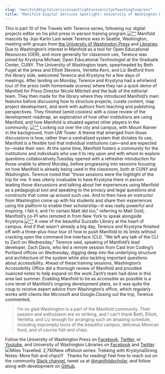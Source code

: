 ```yaml
---
slug: "manifolddigitalservicesspotlightuniversityofwashingtonpress"
title: "Manifold Digital Services Spotlight: University of Washington Press"
---
```




<!--truncate-->

This is part 10 of the Travels with Terence series, following our digital projects editor on his pilot press in-person training program.[![""](/img/blog/legacy_wp/2019/03/IMG_0001_NEW.jpg)](/img/blog/legacy_wp/2019/03/IMG_0001_NEW.jpg) Manifold mascots by Jojo Karlin Last week Terence was in Seattle, Washington, meeting with groups from [the University of Washington Press](http://www.washington.edu/uwpress/) and [Libraries](http://www.lib.washington.edu/). Due to Washington’s interest in Manifold as a tool for Open Educational Resources (OER), and more generally for classroom use, Terence was joined by Krystyna Michael, Open Educational Technologist at the Graduate Center, CUNY. The University of Washington team, spearheaded by Beth Fuget at the press and Elliott Stevens, Verletta Kern, and Liz Bedford from the library side, welcomed Terence and Krystyna for a few days of meetings. After landing on Monday, Terence and Krystyna had a whirlwind tour of the press (with homemade scones) where they ran a quick demo of Manifold for Press Director Nicole Mitchell and the bulk of the editorial team. They then made for the library where they introduced Manifold’s main features before discussing how to structure projects, curate content, map project development, and work with authors from teaching and publishing perspectives. They finished (amid cookies) with a close review of the development roadmap, an exploration of how other institutions are using Manifold, and how Manifold is situated against other players in the community. [![""](/img/blog/legacy_wp/2019/03/uwtower.jpg)](/img/blog/legacy_wp/2019/03/uwtower.jpg) Looking out over the city and campus, with Mount Rainier in the background, from UW Tower. A theme that emerged from those discussions is how, rather than a centralized system that dictates its use, Manifold is a flexible tool that individual institutions can—and are expected to—make their own. At the same time, Manifold fosters a community for the institutions and individuals who use it to rely upon and with whom to explore questions collaboratively.Tuesday opened with a refresher introduction for those unable to attend Monday, before progressing into sessions focusing on how Manifold is already being used in the classroom, both at CUNY and Washington. Terence noted that “those sessions were the highlight of the trip for me. It was utterly invaluable to have Krystyna there in person leading those discussions and talking about her experiences using Manifold as a pedagogical tool and speaking to the privacy and legal questions and constructs that come up around such use. And to then have an instructor from Washington come up with his students and share their experiences using the platform to enable their scholarship—it was really powerful and inspiring. I felt it, and I’m certain Matt did too,” referring to Matt Gold, Manifold’s co-PI who remoted in from New York to speak alongside Krystyna.[![""](/img/blog/legacy_wp/2019/03/allen.jpg)](/img/blog/legacy_wp/2019/03/allen.jpg) A view of the beautiful Suzzallo Library at the heart of campus. And if that wasn’t already a big day, Terence and Krystyna finished off with a three-plus-hour tour of how to push Manifold to its limits without cracking open the command line interface (CLI). “We left any talk of the CLI to Zach on Wednesday,” Terence said, speaking of Manifold’s lead developer, Zach Davis, who led a remote session from Cast Iron Coding’s Portland offices on Wednesday, digging deep into the underlying structure and architecture of the system while also tackling important questions about accessibility. Ahead of these training sessions, Washington’s Accessibility Office did a thorough review of Manifold and provided nuanced notes to help expand on the work Zach’s team had done in this area last summer. Enabling Manifold to be as accessible as possible is a core tenet of Manifold’s ongoing development plans, so it was quite the coup to receive expert advice from Washington’s office, which regularly works with clients like Microsoft and Google.Closing out the trip, Terence commented,

> I’m so glad Washington is a part of the Manifold community. Their passion and enthusiasm are so striking, and I can’t thank Beth, Elliott, Verletta, and Liz enough for arranging such an amazing schedule, including impromptu tours of the beautiful campus, delicious Mexican food, and of course fish and chips.

Follow the University of Washington Press on&nbsp;[Facebook](https://www.facebook.com/UniversityofWashingtonPress/), [Twitter](http://twitter.com/UWAPress/), or [Youtube](http://www.youtube.com/user/UWashingtonPress), and University of Washington Libraries on [Facebook](https://www.facebook.com/uwlibraries) and [Twitter](https://twitter.com/uwlibraries).[![](/img/blog/legacy_wp/2019/03/Washington_W@4x.png)](/img/blog/legacy_wp/2019/03/Washington_W@4x.png)Miles Travelled: 2,780New offshoot series: Trekking with KrystynaDining Notes: More fish and chips!!! &nbsp; Thanks for reading! Feel free to reach out on the community [Slack channel](https://manifold-slackin.herokuapp.com/), tweet us at [@manifoldscholar](https://twitter.com/ManifoldScholar), and follow along with development on [Github](https://github.com/ManifoldScholar/manifold).

